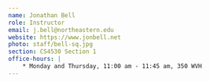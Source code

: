 ```yaml
---
name: Jonathan Bell
role: Instructor
email: j.bell@northeastern.edu
website: https://www.jonbell.net
photo: staff/bell-sq.jpg
section: CS4530 Section 1
office-hours: |
    * Monday and Thursday, 11:00 am - 11:45 am, 350 WVH
---
```


